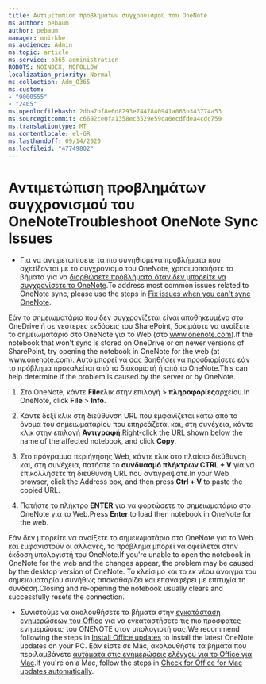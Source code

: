 ```yaml
---
title: Αντιμετώπιση προβλημάτων συγχρονισμού του OneNote
ms.author: pebaum
author: pebaum
manager: mnirkhe
ms.audience: Admin
ms.topic: article
ms.service: o365-administration
ROBOTS: NOINDEX, NOFOLLOW
localization_priority: Normal
ms.collection: Adm_O365
ms.custom:
- "9000555"
- "2405"
ms.openlocfilehash: 2dba7bf8e6d8293e7447840941a063b343774a53
ms.sourcegitcommit: c6692ce0fa1358ec3529e59ca0ecdfdea4cdc759
ms.translationtype: MT
ms.contentlocale: el-GR
ms.lasthandoff: 09/14/2020
ms.locfileid: "47749802"
---
```

# <a name="troubleshoot-onenote-sync-issues"></a><span data-ttu-id="a10f2-102">Αντιμετώπιση προβλημάτων συγχρονισμού του OneNote</span><span class="sxs-lookup"><span data-stu-id="a10f2-102">Troubleshoot OneNote Sync Issues</span></span>

* <span data-ttu-id="a10f2-103">Για να αντιμετωπίσετε τα πιο συνηθισμένα προβλήματα που σχετίζονται με το συγχρονισμό του OneNote, χρησιμοποιήστε τα βήματα για να [διορθώσετε προβλήματα όταν δεν μπορείτε να συγχρονίσετε το OneNote](https://support.office.com/article/Fix-issues-when-you-can-t-sync-OneNote-299495ef-66d1-448f-90c1-b785a6968d45).</span><span class="sxs-lookup"><span data-stu-id="a10f2-103">To address most common issues related to OneNote sync, please use the steps in [Fix issues when you can't sync OneNote](https://support.office.com/article/Fix-issues-when-you-can-t-sync-OneNote-299495ef-66d1-448f-90c1-b785a6968d45).</span></span>

<span data-ttu-id="a10f2-104">Εάν το σημειωματάριο που δεν συγχρονίζεται είναι αποθηκευμένο στο OneDrive ή σε νεότερες εκδόσεις του SharePoint, δοκιμάστε να ανοίξετε το σημειωματάριο στο OneNote για το Web (στο www.onenote.com).</span><span class="sxs-lookup"><span data-stu-id="a10f2-104">If the notebook that won't sync is stored on OneDrive or on newer versions of SharePoint, try opening the notebook in OneNote for the web (at www.onenote.com).</span></span> <span data-ttu-id="a10f2-105">Αυτό μπορεί να σας βοηθήσει να προσδιορίσετε εάν το πρόβλημα προκαλείται από το διακομιστή ή από το OneNote.</span><span class="sxs-lookup"><span data-stu-id="a10f2-105">This can help determine if the problem is caused by the server or by OneNote.</span></span>

1. <span data-ttu-id="a10f2-106">Στο OneNote, κάντε **File**κλικ στην επιλογή  >  **πληροφορίες**αρχείου.</span><span class="sxs-lookup"><span data-stu-id="a10f2-106">In OneNote, click **File** > **Info**.</span></span>

2. <span data-ttu-id="a10f2-107">Κάντε δεξί κλικ στη διεύθυνση URL που εμφανίζεται κάτω από το όνομα του σημειωματαρίου που επηρεάζεται και, στη συνέχεια, κάντε κλικ στην επιλογή **Αντιγραφή**.</span><span class="sxs-lookup"><span data-stu-id="a10f2-107">Right-click the URL shown below the name of the affected notebook, and click **Copy**.</span></span>

3. <span data-ttu-id="a10f2-108">Στο πρόγραμμα περιήγησης Web, κάντε κλικ στο πλαίσιο διεύθυνση και, στη συνέχεια, πατήστε το **συνδυασμό πλήκτρων CTRL + V** για να επικολλήσετε τη διεύθυνση URL που αντιγράψατε.</span><span class="sxs-lookup"><span data-stu-id="a10f2-108">In your Web browser, click the Address box, and then press **Ctrl + V** to paste the copied URL.</span></span>

4. <span data-ttu-id="a10f2-109">Πατήστε το πλήκτρο **ENTER** για να φορτώσετε το σημειωματάριο στο OneNote για το Web.</span><span class="sxs-lookup"><span data-stu-id="a10f2-109">Press **Enter** to load then notebook in OneNote for the web.</span></span>

<span data-ttu-id="a10f2-110">Εάν δεν μπορείτε να ανοίξετε το σημειωματάριο στο OneNote για το Web και εμφανιστούν οι αλλαγές, το πρόβλημα μπορεί να οφείλεται στην έκδοση υπολογιστή του OneNote.</span><span class="sxs-lookup"><span data-stu-id="a10f2-110">If you're unable to open the notebook in OneNote for the web and the changes appear, the problem may be caused by the desktop version of OneNote.</span></span> <span data-ttu-id="a10f2-111">Το κλείσιμο και το εκ νέου άνοιγμα του σημειωματαρίου συνήθως αποκαθαρίζει και επαναφέρει με επιτυχία τη σύνδεση.</span><span class="sxs-lookup"><span data-stu-id="a10f2-111">Closing and re-opening the notebook usually clears and successfully resets the connection.</span></span>

* <span data-ttu-id="a10f2-112">Συνιστούμε να ακολουθήσετε τα βήματα στην [εγκατάσταση ενημερώσεων του Office](https://support.office.com/article/Install-Office-updates-2ab296f3-7f03-43a2-8e50-46de917611c5) για να εγκαταστήσετε τις πιο πρόσφατες ενημερώσεις του ONENOTE στον υπολογιστή σας.</span><span class="sxs-lookup"><span data-stu-id="a10f2-112">We recommend following the steps in [Install Office updates](https://support.office.com/article/Install-Office-updates-2ab296f3-7f03-43a2-8e50-46de917611c5) to install the latest OneNote updates on your PC.</span></span> <span data-ttu-id="a10f2-113">Εάν είστε σε Mac, ακολουθήστε τα βήματα που περιλαμβάνετε [αυτόματα στις ενημερώσεις ελέγχου για το Office για Mac](https://support.office.com/article/update-office-for-mac-automatically-bfd1e497-c24d-4754-92ab-910a4074d7c1).</span><span class="sxs-lookup"><span data-stu-id="a10f2-113">If you're on a Mac, follow the steps in [Check for Office for Mac updates automatically](https://support.office.com/article/update-office-for-mac-automatically-bfd1e497-c24d-4754-92ab-910a4074d7c1).</span></span>